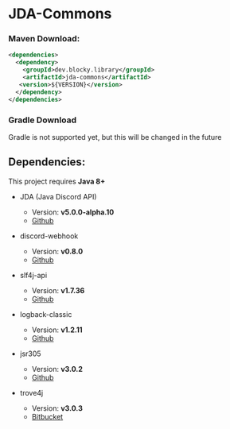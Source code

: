 # JDA-Commons

### Maven Download:

```xml
<dependencies>
  <dependency>
    <groupId>dev.blocky.library</groupId>
    <artifactId>jda-commons</artifactId>
   <version>${VERSION}</version>
  </dependency> 
</dependencies>
```

### Gradle Download

Gradle is not supported yet, but this will be changed in the future

## Dependencies:

This project requires **Java 8+**

* JDA (Java Discord API)
  * Version: **v5.0.0-alpha.10** 
  * [Github](https://github.com/DV8FromTheWorld/JDA)
 
* discord-webhook
  * Version: **v0.8.0**
  * [Github](https://github.com/MinnDevelopment/discord-webhooks)
  
* slf4j-api
  * Version: **v1.7.36**
  * [Github](https://github.com/qos-ch/slf4j)

* logback-classic
  * Version: **v1.2.11**
  * [Github](https://github.com/qos-ch/logback)

* jsr305
  * Version: **v3.0.2** 
  * [Github](https://github.com/findbugsproject/findbugs)

* trove4j
  * Version: **v3.0.3**
  * [Bitbucket](https://bitbucket.org/trove4j/trove)